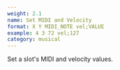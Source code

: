 ```yaml
---
weight: 2.1
name: Set MIDI and Velocity
format: X Y MIDI_NOTE vel;VALUE
example: 4 3 72 vel;127
category: musical
---
```

Set a slot's MIDI and velocity values.